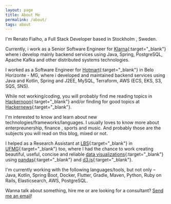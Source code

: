 ```yaml
---
layout: page
title: About Me
permalink: /about/
tags: about
---
```


I'm Renato Fialho, a Full Stack Developer based in Stockholm , Sweden.

Currently, i work as a Senior Software Engineer for [Klarna](http://www.klarna.com){:target="_blank"} where i develop mainly backend services using Java, Spring, PostgreSQL, Apache Kafka and other distributed systems technologies.

I worked as a Software Engineer for [Hotmart](http://www.hotmart.com){:target="_blank"} in Belo Horizonte - MG, where i developed and maintained backend services using Java and Kotlin, Spring and J2EE, MySQL, Terraform, AWS (ECS, EKS, S3, SQS, SNS).

While not working/coding, you will probably find me reading topics in [Hackernoon](https://hackernoon.com/){:target="_blank"} and/or finding for good topics at [Hackernews](https://news.ycombinator.com/){:target="_blank"}.

I'm interested to know and learn about new technologies/frameworks/languages. I usually loves to know more about enterpreunership, finance , sports and music. And probably those are the subjects you will read on this blog, mixed or not.

I helped as a Research Assistant at [LBS](http://www.lbs.dcc.ufmg.br/){:target="_blank"} in [UFMG](http://www.ufmg.br){:target="_blank"} too, where I had the chance to work creating beautiful, useful, concise and reliable [data visualizations](/projects/LSC){:target="_blank"} using [pandas](http://pandas.pydata.org/){:target="_blank"} and [d3.js](https://d3js.org/){:target="_blank"}.

I'm currently working with the following languages/tools, but not only – Java, Kotlin, Spring Boot, Docker, Flutter, Gradle, Maven, Python, Ruby on Rails, Elasticsearch, AWS, PostgreSQL.

Wanna talk about something, hire me or are looking for a consultant? [Send me an email](/contact)!